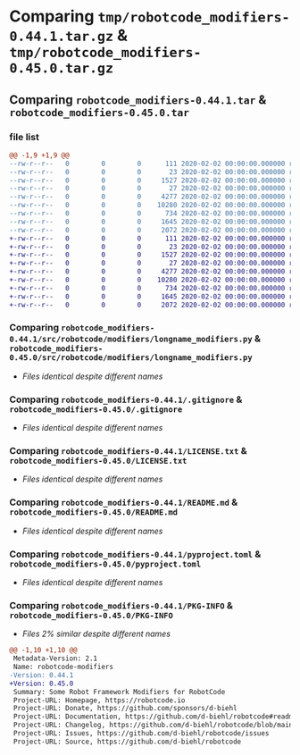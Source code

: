 # Comparing `tmp/robotcode_modifiers-0.44.1.tar.gz` & `tmp/robotcode_modifiers-0.45.0.tar.gz`

## Comparing `robotcode_modifiers-0.44.1.tar` & `robotcode_modifiers-0.45.0.tar`

### file list

```diff
@@ -1,9 +1,9 @@
--rw-r--r--   0        0        0      111 2020-02-02 00:00:00.000000 robotcode_modifiers-0.44.1/src/robotcode/modifiers/__init__.py
--rw-r--r--   0        0        0       23 2020-02-02 00:00:00.000000 robotcode_modifiers-0.44.1/src/robotcode/modifiers/__version__.py
--rw-r--r--   0        0        0     1527 2020-02-02 00:00:00.000000 robotcode_modifiers-0.44.1/src/robotcode/modifiers/longname_modifiers.py
--rw-r--r--   0        0        0       27 2020-02-02 00:00:00.000000 robotcode_modifiers-0.44.1/src/robotcode/modifiers/py.typed
--rw-r--r--   0        0        0     4277 2020-02-02 00:00:00.000000 robotcode_modifiers-0.44.1/.gitignore
--rw-r--r--   0        0        0    10280 2020-02-02 00:00:00.000000 robotcode_modifiers-0.44.1/LICENSE.txt
--rw-r--r--   0        0        0      734 2020-02-02 00:00:00.000000 robotcode_modifiers-0.44.1/README.md
--rw-r--r--   0        0        0     1645 2020-02-02 00:00:00.000000 robotcode_modifiers-0.44.1/pyproject.toml
--rw-r--r--   0        0        0     2072 2020-02-02 00:00:00.000000 robotcode_modifiers-0.44.1/PKG-INFO
+-rw-r--r--   0        0        0      111 2020-02-02 00:00:00.000000 robotcode_modifiers-0.45.0/src/robotcode/modifiers/__init__.py
+-rw-r--r--   0        0        0       23 2020-02-02 00:00:00.000000 robotcode_modifiers-0.45.0/src/robotcode/modifiers/__version__.py
+-rw-r--r--   0        0        0     1527 2020-02-02 00:00:00.000000 robotcode_modifiers-0.45.0/src/robotcode/modifiers/longname_modifiers.py
+-rw-r--r--   0        0        0       27 2020-02-02 00:00:00.000000 robotcode_modifiers-0.45.0/src/robotcode/modifiers/py.typed
+-rw-r--r--   0        0        0     4277 2020-02-02 00:00:00.000000 robotcode_modifiers-0.45.0/.gitignore
+-rw-r--r--   0        0        0    10280 2020-02-02 00:00:00.000000 robotcode_modifiers-0.45.0/LICENSE.txt
+-rw-r--r--   0        0        0      734 2020-02-02 00:00:00.000000 robotcode_modifiers-0.45.0/README.md
+-rw-r--r--   0        0        0     1645 2020-02-02 00:00:00.000000 robotcode_modifiers-0.45.0/pyproject.toml
+-rw-r--r--   0        0        0     2072 2020-02-02 00:00:00.000000 robotcode_modifiers-0.45.0/PKG-INFO
```

### Comparing `robotcode_modifiers-0.44.1/src/robotcode/modifiers/longname_modifiers.py` & `robotcode_modifiers-0.45.0/src/robotcode/modifiers/longname_modifiers.py`

 * *Files identical despite different names*

### Comparing `robotcode_modifiers-0.44.1/.gitignore` & `robotcode_modifiers-0.45.0/.gitignore`

 * *Files identical despite different names*

### Comparing `robotcode_modifiers-0.44.1/LICENSE.txt` & `robotcode_modifiers-0.45.0/LICENSE.txt`

 * *Files identical despite different names*

### Comparing `robotcode_modifiers-0.44.1/README.md` & `robotcode_modifiers-0.45.0/README.md`

 * *Files identical despite different names*

### Comparing `robotcode_modifiers-0.44.1/pyproject.toml` & `robotcode_modifiers-0.45.0/pyproject.toml`

 * *Files identical despite different names*

### Comparing `robotcode_modifiers-0.44.1/PKG-INFO` & `robotcode_modifiers-0.45.0/PKG-INFO`

 * *Files 2% similar despite different names*

```diff
@@ -1,10 +1,10 @@
 Metadata-Version: 2.1
 Name: robotcode-modifiers
-Version: 0.44.1
+Version: 0.45.0
 Summary: Some Robot Framework Modifiers for RobotCode
 Project-URL: Homepage, https://robotcode.io
 Project-URL: Donate, https://github.com/sponsors/d-biehl
 Project-URL: Documentation, https://github.com/d-biehl/robotcode#readme
 Project-URL: Changelog, https://github.com/d-biehl/robotcode/blob/main/CHANGELOG.md
 Project-URL: Issues, https://github.com/d-biehl/robotcode/issues
 Project-URL: Source, https://github.com/d-biehl/robotcode
```

